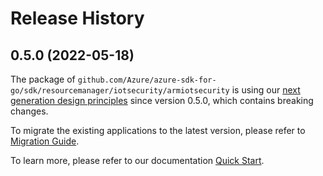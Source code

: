 # Release History

## 0.5.0 (2022-05-18)

The package of `github.com/Azure/azure-sdk-for-go/sdk/resourcemanager/iotsecurity/armiotsecurity` is using our [next generation design principles](https://azure.github.io/azure-sdk/general_introduction.html) since version 0.5.0, which contains breaking changes.

To migrate the existing applications to the latest version, please refer to [Migration Guide](https://aka.ms/azsdk/go/mgmt/migration).

To learn more, please refer to our documentation [Quick Start](https://aka.ms/azsdk/go/mgmt).